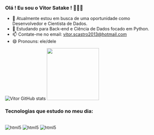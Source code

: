 ### Olá ! Eu sou o Vitor Satake ! 🚀🚀🚀


- 🔭 Atualmente estou em busca de uma oportunidade como Desenvolvedor e Cientista de Dados.
- 🌱 Estudando para Back-end e Ciência de Dados focado em Python.
- 📫 Contate-me no email: vitor.scastro2013@hotmail.com
- 😄 Pronouns: ele/dele

![Vitor GitHub stats](https://github-readme-stats.vercel.app/api?username=vitorsatake&show_icons=true&theme=dracula)
<img height="170cm" src="https://github-readme-stats.vercel.app/api/top-langs/?username=vitorsatake&layout=compact&langs_count=16&theme=dracula"/>

### Tecnologias que estudo no meu dia:

<div style="display: inline_block"><br/>
  <img align="center" alt="html5" src="https://img.shields.io/badge/Python-3776AB?style=for-the-badge&logo=python&logoColor=white" />
  <img align="center" alt="html5" src="https://img.shields.io/badge/Java-ED8B00?style=for-the-badge&logo=openjdk&logoColor=white" />
  <img align="center" alt="html5" src="https://img.shields.io/badge/Django-092E20?style=for-the-badge&logo=django&logoColor=white" />
<div><br/>
